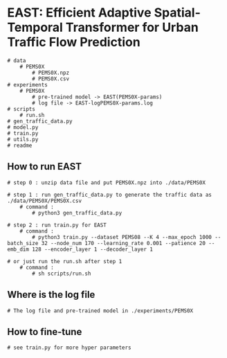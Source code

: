 # EAST: Efficient Adaptive Spatial-Temporal Transformer for Urban Traffic Flow Prediction
    # data
        # PEMS0X
            # PEMS0X.npz
            # PEMS0X.csv
    # experiments
        # PEMS0X
            # pre-trained model -> EAST(PEMS0X-params)
            # log file -> EAST-logPEMS0X-params.log
    # scripts
        # run.sh
    # gen_traffic_data.py
    # model.py
    # train.py
    # utils.py
    # readme

## How to run EAST
    # step 0 : unzip data file and put PEMS0X.npz into ./data/PEMS0X

    # step 1 : run gen_traffic_data.py to generate the traffic data as ./data/PEMS0X/PEMS0X.csv
        # command :
            # python3 gen_traffic_data.py

    # step 2 : run train.py for EAST
        # command :
            # python3 train.py --dataset PEMS08 --K 4 --max_epoch 1000 --batch_size 32 --node_num 170 --learning_rate 0.001 --patience 20 --emb_dim 128 --encoder_layer 1 --decoder_layer 1

    # or just run the run.sh after step 1
        # command :
            # sh scripts/run.sh

## Where is the log file
    # The log file and pre-trained model in ./experiments/PEMS0X

## How to fine-tune
    # see train.py for more hyper parameters
